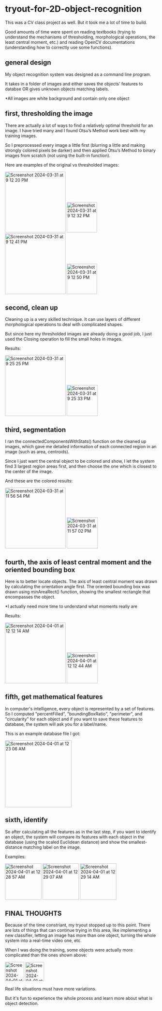 # tryout-for-2D-object-recognition

This was a CV class project as well. But it took me a lot of time to build.

Good amounts of time were spent on reading textbooks (trying to understand the mechanisms of thresholding, morphological operations, the least central moment, etc.) and reading OpenCV documentations (understanding how to correctly use some functions).

## general design

My object recognition system was designed as a command line program.

It takes in a folder of images and either saves the objects' features to databse OR gives unknown objects matching labels.

*All images are white background and contain only one object

## first, thresholding the image

There are actually a lot of ways to find a relatively optimal threshold for an image. I have tried many and I found Otsu’s Method work best with my training images.

So I preprocessed every image a little first (blurring a little and making strongly colored pixels be darker) and then applied Otsu’s Method to binary images from scratch (not using the built-in function).

Here are examples of the original vs thresholded images:

<img width="200" alt="Screenshot 2024-03-31 at 9 12 20 PM" src="https://github.com/MirandaLyu/Tryout.for.2-D.Object.Recognition/assets/115821003/93cccc8a-70fe-4743-8a32-516fb2559402">
<img width="100" alt="Screenshot 2024-03-31 at 9 12 32 PM" src="https://github.com/MirandaLyu/Tryout.for.2-D.Object.Recognition/assets/115821003/f80183e6-1120-4141-8fb4-ccab12be6aa6">

<img width="200" alt="Screenshot 2024-03-31 at 9 12 41 PM" src="https://github.com/MirandaLyu/Tryout.for.2-D.Object.Recognition/assets/115821003/d3ef21c1-2e95-452f-b736-e8dbd96033ee">
<img width="100" alt="Screenshot 2024-03-31 at 9 12 50 PM" src="https://github.com/MirandaLyu/Tryout.for.2-D.Object.Recognition/assets/115821003/67edfd39-db11-4009-b40b-280e86d5ac42">

## second, clean up

Cleaning up is a very skilled technique. It can use layers of different morphological operations to deal with complicated shapes.

But since here my thresholded images are already doing a good job, I just used the Closing operation to fill the small holes in images.

Results:

<img width="200" alt="Screenshot 2024-03-31 at 9 25 25 PM" src="https://github.com/MirandaLyu/Tryout.for.2-D.Object.Recognition/assets/115821003/8e492630-2d85-4eb9-9926-353c89a4bb19">
<img width="102" alt="Screenshot 2024-03-31 at 9 25 33 PM" src="https://github.com/MirandaLyu/Tryout.for.2-D.Object.Recognition/assets/115821003/b4557546-9120-43af-b3aa-041a98c4cb18">

## third, segmentation

I ran the connectedComponentsWithStats() function on the cleaned up images, which gave me detailed information of each connected region in an image (such as area, centroids).

Since I just want the central object to be colored and show, I let the system find 3 largest region areas first, and then choose the one which is closest to the center of the image.

And these are the colored results:

<img width="200" alt="Screenshot 2024-03-31 at 11 56 54 PM" src="https://github.com/MirandaLyu/Tryout.for.2-D.Object.Recognition/assets/115821003/d0d7ae05-5fc0-4e9e-827a-c322fded682e">
<img width="102" alt="Screenshot 2024-03-31 at 11 57 02 PM" src="https://github.com/MirandaLyu/Tryout.for.2-D.Object.Recognition/assets/115821003/faefa32d-bff6-4cd1-a10e-c5f8fb57afaf">

## fourth, the axis of least central moment and the oriented bounding box

Here is to better locate objects. The axis of least central moment was drawn by calculating the orientation angle first. The oriented bounding box was drawn using minAreaRect() function, showing the smallest rectangle that encompasses the object.

*I actually need more time to understand what moments really are

Results:

<img width="200" alt="Screenshot 2024-04-01 at 12 12 14 AM" src="https://github.com/MirandaLyu/Tryout.for.2-D.Object.Recognition/assets/115821003/89afcf8e-e8e9-452e-b21b-b9dff790694e">
<img width="102" alt="Screenshot 2024-04-01 at 12 12 44 AM" src="https://github.com/MirandaLyu/Tryout.for.2-D.Object.Recognition/assets/115821003/b0b614f1-304b-4ccf-b351-1dc5f3ec9b87">

## fifth, get mathematical features

In computer's intelligence, every object is represented by a set of features. So I computed "percentFilled", "boundingBoxRatio", "perimeter", and "circularity" for each object and if you want to save these features to database, the system will ask you for a label/name.

This is an example database file I got:

<img width="220" alt="Screenshot 2024-04-01 at 12 23 06 AM" src="https://github.com/MirandaLyu/Tryout.for.2-D.Object.Recognition/assets/115821003/ebd466e1-191c-4af4-8cbd-125e23cfcf5b">

## sixth, identify

So after calculating all the features as in the last step, if you want to identify an object, the system will compare its features with each object in the database (using the scaled Euclidean distance) and show the smallest-distance matching label on the image.

Examples:

<img width="120" alt="Screenshot 2024-04-01 at 12 28 57 AM" src="https://github.com/MirandaLyu/Tryout.for.2-D.Object.Recognition/assets/115821003/39ac69ec-9f0c-46ad-9a01-775286916acb">
<img width="120" alt="Screenshot 2024-04-01 at 12 29 07 AM" src="https://github.com/MirandaLyu/Tryout.for.2-D.Object.Recognition/assets/115821003/467f388b-7644-4ce7-a226-f777536b9383">
<img width="120" alt="Screenshot 2024-04-01 at 12 29 14 AM" src="https://github.com/MirandaLyu/Tryout.for.2-D.Object.Recognition/assets/115821003/7345b400-542b-4f81-a273-e061f19e3933">

## FINAL THOUGHTS

Because of the time constriant, my tryout stopped up to this point. There are lots of things that can continue trying in this area, like implementing a new classifier, letting an image has more than one object, turning the whole system into a real-time video one, etc.

When I was doing the training, some objects were actually more complicated than the ones shown above: 

<img width="63" alt="Screenshot 2024-04-01 at 12 39 33 AM" src="https://github.com/MirandaLyu/Tryout.for.2-D.Object.Recognition/assets/115821003/929295d9-237a-452b-b45a-d81d5bae8955">
<img width="62" alt="Screenshot 2024-04-01 at 12 39 42 AM" src="https://github.com/MirandaLyu/Tryout.for.2-D.Object.Recognition/assets/115821003/55d3fd49-32be-4ef8-b20b-1802d95010ea">

Real life situations must have more variations.

But it's fun to experience the whole process and learn more about what is object detection.

